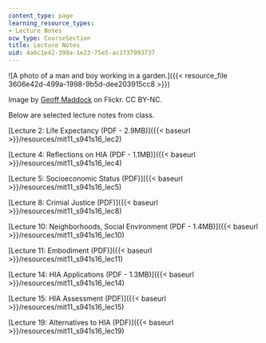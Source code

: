 ```yaml
---
content_type: page
learning_resource_types:
- Lecture Notes
ocw_type: CourseSection
title: Lecture Notes
uid: 4a6c1e42-399a-1e23-75e5-ac3737993737
---
```


![A photo of a man and boy working in a garden.]({{< resource_file 3606e42d-499a-1998-9b5d-dee203915cc8 >}})  

Image by [Geoff Maddock](https://flic.kr/p/4zTFVm) on Flickr. CC BY-NC.

Below are selected lecture notes from class.

[Lecture 2: Life Expectancy (PDF - 2.9MB)]({{< baseurl >}}/resources/mit11_s941s16_lec2)

[Lecture 4: Reflections on HIA (PDF - 1.1MB)]({{< baseurl >}}/resources/mit11_s941s16_lec4)

[Lecture 5: Socioeconomic Status (PDF)]({{< baseurl >}}/resources/mit11_s941s16_lec5)

[Lecture 8: Crimial Justice (PDF)]({{< baseurl >}}/resources/mit11_s941s16_lec8)

[Lecture 10: Neighborhoods, Social Environment (PDF - 1.4MB)]({{< baseurl >}}/resources/mit11_s941s16_lec10)

[Lecture 11: Embodiment (PDF)]({{< baseurl >}}/resources/mit11_s941s16_lec11)

[Lecture 14: HIA Applications (PDF - 1.3MB)]({{< baseurl >}}/resources/mit11_s941s16_lec14)

[Lecture 15: HIA Assessment (PDF)]({{< baseurl >}}/resources/mit11_s941s16_lec15)

[Lecture 19: Alternatives to HIA (PDF)]({{< baseurl >}}/resources/mit11_s941s16_lec19)
